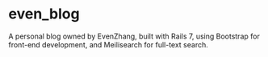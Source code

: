 # even_blog
A personal blog owned by EvenZhang, built with Rails 7, using Bootstrap for front-end development, and Meilisearch for full-text search.
